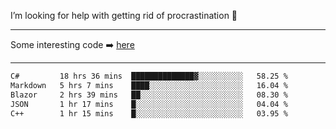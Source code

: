 I’m looking for help with getting rid of procrastination 🤔

-----

Some interesting code :arrow_right: [here](https://github.com/zhen8838/playground)

-----

<!--START_SECTION:waka-->

```txt
C#         18 hrs 36 mins  ██████████████▓░░░░░░░░░░   58.25 %
Markdown   5 hrs 7 mins    ████░░░░░░░░░░░░░░░░░░░░░   16.04 %
Blazor     2 hrs 39 mins   ██░░░░░░░░░░░░░░░░░░░░░░░   08.30 %
JSON       1 hr 17 mins    █░░░░░░░░░░░░░░░░░░░░░░░░   04.04 %
C++        1 hr 15 mins    █░░░░░░░░░░░░░░░░░░░░░░░░   03.95 %
```

<!--END_SECTION:waka-->

<!--
**zhen8838/zhen8838** is a ✨ _special_ ✨ repository because its `README.md` (this file) appears on your GitHub profile.

Here are some ideas to get you started:

- 🔭 I’m currently working on ...
- 🌱 I’m currently learning ...
- 👯 I’m looking to collaborate on ...
 ...
- 💬 Ask me about ...
- 📫 How to reach me: ...
- 😄 Pronouns: ...
- ⚡ Fun fact: ...
-->
